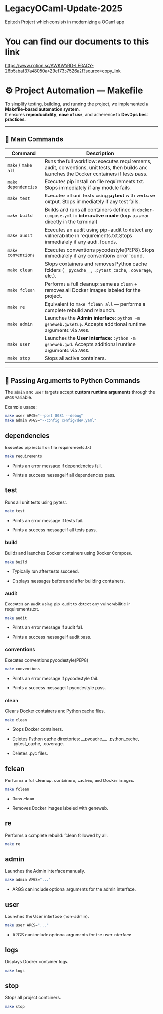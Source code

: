 # LegacyOCaml-Update-2025
Epitech Project which consists in modernizing a OCaml app


# You can find our documents to this link

https://www.notion.so/AWKWARD-LEGACY-26b5abaf37a48050a429ef73b7526a2f?source=copy_link


# ⚙️ Project Automation — Makefile

To simplify testing, building, and running the project, we implemented a **Makefile-based automation system**.  
It ensures **reproducibility**, **ease of use**, and adherence to **DevOps best practices**.

---

## 🧩 Main Commands

| Command | Description |
|----------|--------------|
| `make` / `make all` | Runs the full workflow: executes requirements, audit, conventions, unit tests, then builds and launches the Docker containers if tests pass. |
| `make dependencies` | Executes pip install on file requirements.txt. Stops immediately if any module fails. |
| `make test` | Executes all unit tests using **pytest** with verbose output. Stops immediately if any test fails. |
| `make build` | Builds and runs all containers defined in `docker-compose.yml` in **interactive mode** (logs appear directly in the terminal). |
| `make audit` | Executes an audit using pip-audit to detect any vulnerabilitie in requirements.txt.Stops immediately if any audit founds.
| `make conventions` | Executes conventions pycodestyle(PEP8).Stops immediately if any conventions error found.
| `make clean` | Stops containers and removes Python cache folders (`__pycache__`, `.pytest_cache`, `.coverage`, etc.). |
| `make fclean` | Performs a full cleanup: same as `clean` + removes all Docker images labeled for the project. |
| `make re` | Equivalent to `make fclean all` — performs a complete rebuild and relaunch. |
| `make admin` | Launches the **Admin interface**: `python -m geneweb.gwsetup`. Accepts additional runtime arguments via `ARGS`. |
| `make user` | Launches the **User interface**: `python -m geneweb.gwd`. Accepts additional runtime arguments via `ARGS`. |
| `make stop` | Stops all active containers. |

---

## 🧠 Passing Arguments to Python Commands

The `admin` and `user` targets accept **custom runtime arguments** through the `ARGS` variable.  

Example usage:

```bash
make user ARGS="--port 8081 --debug"
make admin ARGS="--config config/dev.yaml"
```

## dependencies

Executes pip install on file requirements.txt

```bash
make requirements
```
*   Prints an error message if dependencies fail.
    
*   Prints a success message if all dependencies pass.


## test

Runs all unit tests using pytest.

```bash
make test
```

*   Prints an error message if tests fail.
    
*   Prints a success message if all tests pass.
    

### build

Builds and launches Docker containers using Docker Compose.

```bash
make build
```

*   Typically run after tests succeed.
    
*   Displays messages before and after building containers.
    

### audit

Executes an audit using pip-audit to detect any vulnerabilitie in requirements.txt.

```bash
make audit
```

*   Prints an error message if audit fail.
    
*   Prints a success message if audit pass.


### conventions

Executes conventions pycodestyle(PEP8)

```bash
make conventions
```

*   Prints an error message if pycodestyle fail.
    
*   Prints a success message if pycodestyle pass.


### clean

Cleans Docker containers and Python cache files.

```bash
make clean
```

*   Stops Docker containers.
    
*   Deletes Python cache directories: \_\_pycache\_\_, .python\_cache, .pytest\_cache, .coverage.
    
*   Deletes .pyc files.
    

## fclean

Performs a full cleanup: containers, caches, and Docker images.

```bash
make fclean
```

*   Runs clean.
    
*   Removes Docker images labeled with geneweb.
    

## re

Performs a complete rebuild: fclean followed by all.

```bash
make re
```

## admin

Launches the Admin interface manually.

```bash
make admin ARGS="..."
```

*   ARGS can include optional arguments for the admin interface.
    

## user

Launches the User interface (non-admin).

```bash
make user ARGS="..."
```

*   ARGS can include optional arguments for the user interface.
    

## logs

Displays Docker container logs.

```bash
make logs
```

## stop

Stops all project containers.

```bash
make stop
```